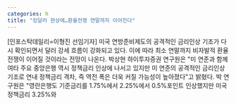 ```yaml
---
categories: h
title: "킹달러 현상에…환율전쟁 연말까지 이어진다"
---
```

[인포스탁데일리=이형진 선임기자] 미국 연방준비제도의 공격적인 금리인상 기조가 다시 확인되면서 달러 강세 흐름이 강화되고 있다. 이에 따라 최소 연말까지 비자발적 환율 전쟁이 이어질 것이라는 전망이 나온다. 박상현 하이투자증권 연구원은 "미 연준과 함께 여타 주요 중앙은행 역시 정책금리 인상에 나서고 있지만 미 연준의 공격적인 금리인상 기조로 연내 정책금리 격차, 즉 역전 폭은 더욱 커질 가능성이 높아졌다"고 밝혔다. 박 연구원은 "영란은행도 기준금리를 1.75%에서 2.25%에서 0.5%포인트 인상했지만 미국 정책금리 3.25%와